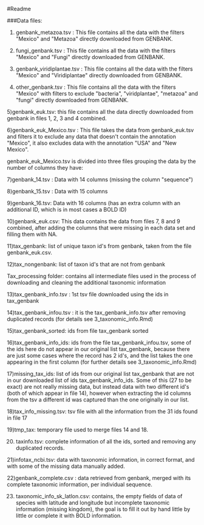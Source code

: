 #Readme

###Data files:

1) genbank_metazoa.tsv : This file contains all the data with the filters "Mexico" and "Metazoa" directly downloaded from GENBANK. 

2) fungi_genbank.tsv : This file contains all the data with the filters "Mexico" and "Fungi" directly downloaded from GENBANK.

3) genbank_viridiplantae.tsv : This file contains all the data with the filters "Mexico" and "Viridiplantae" directly downloaded from GENBANK.

4) other_genbank.tsv : This file contains all the data with the filters "Mexico" with filters to exclude "bacteria", "viridplantae", "metazoa" and "fungi" directly downloaded from GENBANK.

5)genbank_euk.tsv: this file contains all the data directly downloaded from genbank in files 1, 2, 3 and 4 combined.

6)genbank_euk_Mexico.tsv : This file takes the data from genbank_euk.tsv and filters it to exclude any data that doesn't contain the annotation "Mexico", it also excludes data with the annotation "USA" and "New Mexico".

genbank_euk_Mexico.tsv is divided into three files grouping the data by the number of columns they have:

7)genbank_14.tsv : Data with 14 columns (missing the column "sequence")

8)genbank_15.tsv : Data with 15 columns

9)genbank_16.tsv: Data with 16 columns (has an extra column with an additional ID, which is in most cases a BOLD ID)

10)genbank_euk.csv: This data contains the data from files 7, 8 and 9 combined, after adding the columns that were missing in each data set and filling them with NA. 

11)tax_genbank: list of unique taxon id's from genbank, taken from the file genbank_euk.csv.



12)tax_nongenbank: list of taxon id's that are not from genbank

Tax_processing folder: contains all intermediate files used in the process of downloading and cleaning the additional taxonomic information

13)tax_genbank_info.tsv : 1st tsv file downloaded using the ids in tax_genbank

14)tax_genbank_infou.tsv : it is the tax_genbank_info.tsv after removing duplicated records (for details see 3_taxonomic_info.Rmd)

15)tax_genbank_sorted: ids from file tax_genbank sorted

16)tax_genbank_info_ids: ids from the file tax_genbank_infou.tsv, some of the ids here do not appear in our original list tax_genbank, because there are just some cases where the record has 2 id's, and the list takes the one appearing in the first column (for further details see 3_taxonomic_info.Rmd)

17)missing_tax_ids: list of ids from our original list tax_genbank that are not in our downloaded list of ids tax_genbank_info_ids. Some of this (27 to be exact) are not really missing data, but instead data with two different id's (both of which appear in file 14), however when extracting the id columns from the tsv a different id was captured than the one originally in our list.

18)tax_info_missing.tsv: tsv file with all the information from the 31 ids found in file 17

19)tmp_tax: temporary file used to merge files 14 and 18.

20) taxinfo.tsv: complete information of all the ids, sorted and removing any duplicated records.

21)infotax_ncbi.tsv: data with taxonomic information, in correct format, and with some of the missing data manually added.

22)genbank_complete.csv : data retrieved from genbank, merged with its complete taxonomic information, per individual sequence.

23) taxonomic_info_sk_latlon.csv: contains, the empty fields of data of species with latitude and longitude but incomplete taxonomic information (missing kingdom), the goal is to fill it out by hand little by little or complete it with BOLD information.

